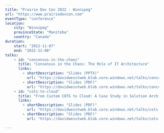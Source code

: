```yaml
---
title: "Prairie Dev Con 2022 - Winnipeg"
url: "https://www.prairiedevcon.com"
eventType: "conference"
location:
    city: "Winnipeg"
    provinceState: "Manitoba"
    country: "Canada"
duration:
    start: "2022-11-07"
    end: "2022-11-08"
talks:
    - id: "concensus-in-the-chaos"
      title: "Consensus in the Chaos​: The Role of IT Architecture​"
      links:
        - shortDescription: "Slides (PPTX)"
          url: "https://davidwesstweb.blob.core.windows.net/talks/concensus-in-the-chaos/Consensus in the Chaos (PrDC 2022) - Winnipeg.pptx"
        - shortDescription: "Slides (PDF)"
          url: "https://davidwesstweb.blob.core.windows.net/talks/concensus-in-the-chaos/Consensus in the Chaos (PrDC 2022) - Winnipeg.pdf"
    - id: "cots-to-cloud"
      title: "From Custom COTS to Cloud: A Case Study in Solution Architecture"
      links:
        - shortDescription: "Slides (PDF)"
          url: "https://davidwesstweb.blob.core.windows.net/talks/cots-to-cloud/From COTS to Cloud (PrDC 2022) - Winnipeg.pptx"
        - shortDescription: "Slides (PDF)"
          url: "https://davidwesstweb.blob.core.windows.net/talks/cots-to-cloud/From COTS to Cloud (PrDC 2022) - Winnipeg.pdf"

---
```

